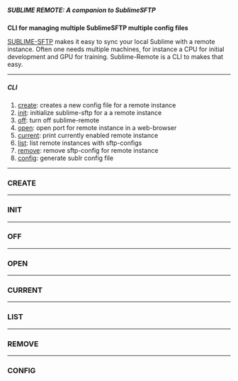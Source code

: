 ##### SUBLIME REMOTE: A companion to SublimeSFTP

__CLI for managing multiple SublimeSFTP multiple config files__

[SUBLIME-SFTP](https://wbond.net/sublime_packages/sftp) makes it easy to sync your local Sublime with a remote instance. Often one needs multiple machines, for instance a CPU for initial development and GPU for training. Sublime-Remote is a CLI to makes that easy.

---

##### CLI

1. [create](#create): creates a new config file for a remote instance
2. [init](#init): initialize sublime-sftp for a a remote instance
3. [off](#off): turn off sublime-remote
4. [open](#open): open port for remote instance in a web-browser
5. [current](#current): print currently enabled remote instance
6. [list](#list): list remote instances with sftp-configs
7. [remove](#remove): remove sftp-config for remote instance
8. [config](#config): generate sublr config file 

---

<a name='create'></a>

### CREATE

---

<a name='init'></a>

### INIT

---

<a name='off'></a>

### OFF

---

<a name='open'></a>

### OPEN

---

<a name='current'></a>

### CURRENT

---

<a name='list'></a>

### LIST

---

<a name='remove'></a>

### REMOVE

---

<a name='config'></a>

### CONFIG



